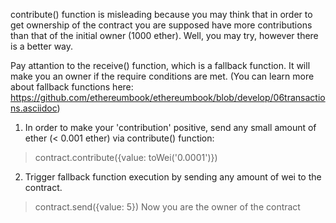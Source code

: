 contribute() function is misleading because you may think that in order to get ownership of the contract you are supposed have more contributions than that of the initial owner (1000 ether). Well, you may try, however there is a better way.

Pay attantion to the receive() function, which is a fallback function. It will make you an owner if the require conditions are met. 
(You can learn more about fallback functions here: https://github.com/ethereumbook/ethereumbook/blob/develop/06transactions.asciidoc)

1) In order to make your 'contribution' positive, send any small amount of ether (< 0.001 ether) via contribute() function:
> contract.contribute({value: toWei('0.0001')})

2) Trigger fallback function execution by sending any amount of wei to the contract. 
> contract.send({value: 5})
	Now you are the owner of the contract
 




